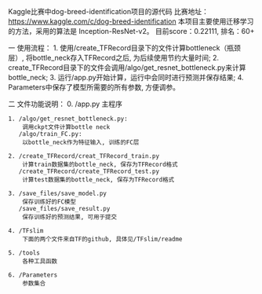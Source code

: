 Kaggle比赛中dog-breed-identification项目的源代码
比赛地址：https://www.kaggle.com/c/dog-breed-identification
本项目主要使用迁移学习的方法，采用的算法是 Inception-ResNet-v2。
目前score：0.22111, 排名：60+

一 使用流程：
    1. 使用/create_TFRecord目录下的文件计算bottleneck（瓶颈层）, 将bottle_neck存入TFRecord之后, 为后续使用节约大量时间;
    2. create_TFRecord目录下的文件会调用/algo/get_resnet_bottleneck.py来计算bottle_neck;
    3. 运行/app.py开始计算，运行中会同时进行预测并保存结果;
    4. Parameters中保存了模型所需要的所有参数, 方便调参。


二 文件功能说明：
    0. /app.py
        主程序

    1. /algo/get_resnet_bottleneck.py:
        调用ckpt文件计算bottle neck
       /algo/train_FC.py:
        以bottle_neck作为特征输入, 训练的FC层

    2. /create_TFRecord/creat_TFRecord_train.py
        计算train数据集的bottle_neck, 保存为TFRecord格式
       /create_TFRecord/create_TFRecord_test.py
        计算test数据集的bottle_neck, 保存为TFRecord格式

    3. /save_files/save_model.py
        保存训练好的FC模型
       /save_files/save_result.py
        保存训练好的预测结果, 可用于提交

    4. /TFslim
        下面的两个文件来自TF的github, 具体见/TFslim/readme

    5. /tools
        各种工具函数

    6. /Parameters
        参数集合